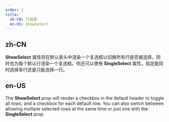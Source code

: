 ```yaml
---
order: 1
title:
  zh-CN: 行选择
  en-US: ShowSelect
---
```


## zh-CN

**ShowSelect** 属性将在默认表头中渲染一个复选框以切换所有行是否被选择，同时也为每个默认行渲染一个复选框。你还可以使用 **SingleSelect** 属性，指定能同时选择多行还是只能选择一行。

## en-US

The **ShowSelect** prop will render a checkbox in the default header to toggle all rows, and a checkbox for each default
row. You can also switch between allowing multiple selected rows at the same time or just one with the **SingleSelect** prop.
